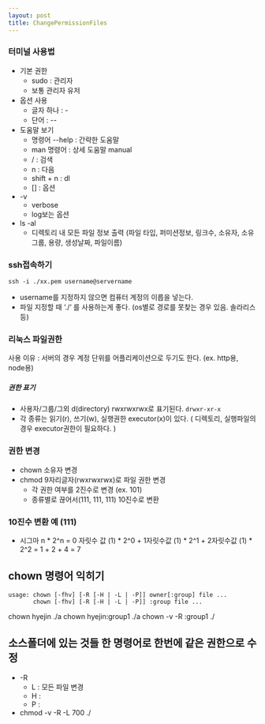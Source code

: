```yaml
---
layout: post
title: ChangePermissionFiles
---
```


### 터미널 사용법
- 기본 권한  
  - sudo : 관리자
  - 보통 관리자 유저
- 옵션 사용
  - 글자 하나 : -
  - 단어 : --
- 도움말 보기
  - 명령어 --help : 간략한 도움말
  - man 명령어 : 상세 도움말 manual
  - / : 검색
  - n : 다음
  - shift + n : dl
  - [] : 옵션
- -v
  - verbose
  - log보는 옵션
- ls -al
  - 디렉토리 내 모든 파일 정보 출력
  (파일 타입, 퍼미션정보, 링크수, 소유자, 소유그룹, 용량, 생성날짜, 파일이름)


### ssh접속하기
```
ssh -i ./xx.pem username@servername
```
- username를 지정하지 않으면 컴퓨터 계정의 이릅을 넣는다.
- 파일 지정할 때  ‘./‘ 를 사용하는게 좋다. (os별로 경로를 못찾는 경우 있음. 솔라리스 등)  

### 리눅스 파일권한
사용 이유 : 서버의 경우 계정 단위를 어플리케이션으로 두기도 한다. (ex. http용, node용)

##### 권한 표기
- 사용자/그룹/그외 d(directory) rwxrwxrwx로 표기된다. `drwxr-xr-x`
- 각 종류는 읽기(r), 쓰기(w), 실행권한 executor(x)이 있다.
  ( 디렉토리, 실행파일의 경우 executor권한이 필요하다. )

### 권한 변경
- chown 소유자 변경
- chmod 9자리글자(rwxrwxrwx)로 파일 권한 변경
  - 각 권한 여부를 2진수로 변경 (ex. 101)
  - 종류별로 끊어서(111, 111, 111) 10진수로 변환


### 10진수 변환 예 (111)
- 시그마 n * 2^n
 = 0 자릿수 값 (1) * 2^0 + 1자릿수값 (1) * 2^1 + 2자릿수값 (1) * 2^2
 = 1 + 2 + 4 = 7


## chown 명령어 익히기
```
usage: chown [-fhv] [-R [-H | -L | -P]] owner[:group] file ...
       chown [-fhv] [-R [-H | -L | -P]] :group file ...
```

chown hyejin ./a
chown hyejin:group1 ./a
chown -v -R :group1 ./


## 소스폴더에 있는 것들 한 명령어로 한번에 같은 권한으로 수정
- -R
  - L : 모든 파일 변경
  - H :
  - P :
- chmod -v -R -L 700 ./
